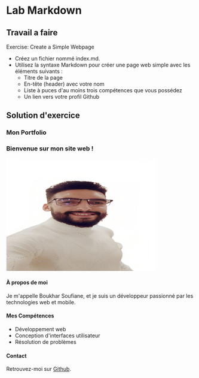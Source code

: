 # Lab Markdown

## Travail a faire 
Exercise: Create a Simple Webpage

- Créez un fichier nommé index.md.
- Utilisez la syntaxe Markdown pour créer une page web simple avec les éléments suivants :
    - Titre de la page
    - En-tête (header) avec votre nom
    - Liste à puces d'au moins trois compétences que vous possédez
    - Un lien vers votre profil Github


## Solution d'exercice

### Mon Portfolio

### Bienvenue sur mon site web !

<img src="img/photo.png" alt="Mon travail" width="400" height="300"> 

#### À propos de moi
Je m'appelle Boukhar Soufiane, et je suis un développeur passionné par les technologies web et mobile.

#### Mes Compétences
- Développement web
- Conception d'interfaces utilisateur
- Résolution de problèmes

#### Contact
Retrouvez-moi sur [Github](https://github.com/boukharSoufiane1998).
